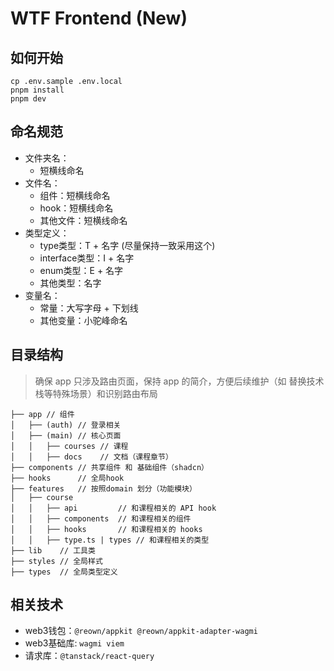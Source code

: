 # WTF Frontend (New)

## 如何开始
```shell
cp .env.sample .env.local
pnpm install
pnpm dev
```

## 命名规范
- 文件夹名：
    - 短横线命名
- 文件名：
    - 组件：短横线命名
    - hook：短横线命名
    - 其他文件：短横线命名
- 类型定义：
    - type类型：T + 名字 (尽量保持一致采用这个)
    - interface类型：I + 名字
    - enum类型：E + 名字
    - 其他类型：名字
- 变量名：
    - 常量：大写字母 + 下划线
    - 其他变量：小驼峰命名

## 目录结构

> 确保 app 只涉及路由页面，保持 app 的简介，方便后续维护（如 替换技术栈等特殊场景）和识别路由布局

```
├── app // 组件
│   ├── (auth) // 登录相关
│   ├── (main) // 核心页面
│   │   ├── courses // 课程
│   │   ├── docs    // 文档（课程章节）
├── components // 共享组件 和 基础组件（shadcn）
├── hooks      // 全局hook
├── features   // 按照domain 划分（功能模块）
│   ├── course
│   │   ├── api         // 和课程相关的 API hook
│   │   ├── components  // 和课程相关的组件
│   │   ├── hooks       // 和课程相关的 hooks
│   │   ├── type.ts | types // 和课程相关的类型
├── lib    // 工具类
├── styles // 全局样式
├── types  // 全局类型定义
```

## 相关技术

- web3钱包：`@reown/appkit @reown/appkit-adapter-wagmi`
- web3基础库: `wagmi viem`
- 请求库：`@tanstack/react-query`